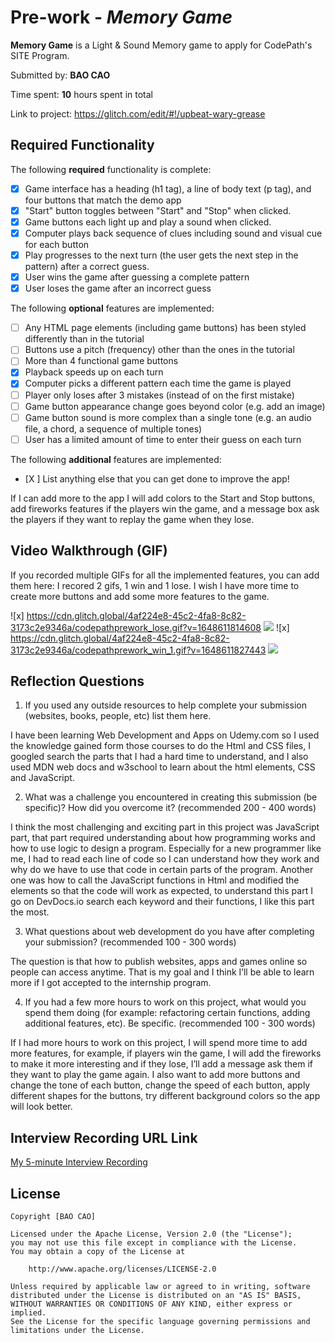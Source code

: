 # Pre-work - *Memory Game*

**Memory Game** is a Light & Sound Memory game to apply for CodePath's SITE Program. 

Submitted by: **BAO CAO**

Time spent: **10** hours spent in total

Link to project: https://glitch.com/edit/#!/upbeat-wary-grease

## Required Functionality

The following **required** functionality is complete:

* [x] Game interface has a heading (h1 tag), a line of body text (p tag), and four buttons that match the demo app
* [x] "Start" button toggles between "Start" and "Stop" when clicked. 
* [x] Game buttons each light up and play a sound when clicked. 
* [x] Computer plays back sequence of clues including sound and visual cue for each button
* [x] Play progresses to the next turn (the user gets the next step in the pattern) after a correct guess. 
* [x] User wins the game after guessing a complete pattern
* [x] User loses the game after an incorrect guess

The following **optional** features are implemented:

* [ ] Any HTML page elements (including game buttons) has been styled differently than in the tutorial
* [ ] Buttons use a pitch (frequency) other than the ones in the tutorial
* [ ] More than 4 functional game buttons
* [x] Playback speeds up on each turn
* [x] Computer picks a different pattern each time the game is played
* [ ] Player only loses after 3 mistakes (instead of on the first mistake)
* [ ] Game button appearance change goes beyond color (e.g. add an image)
* [ ] Game button sound is more complex than a single tone (e.g. an audio file, a chord, a sequence of multiple tones)
* [ ] User has a limited amount of time to enter their guess on each turn

The following **additional** features are implemented:

- [X ] List anything else that you can get done to improve the app!

If I can add more to the app I will add colors to the Start and Stop buttons, 
add fireworks features if the players win the game, 
and a message box ask the players if they want to replay the game when they lose.

## Video Walkthrough (GIF)

If you recorded multiple GIFs for all the implemented features, you can add them here: I recored 2 gifs, 1 win and 1 lose.
  I wish I have more time to create more buttons and add some more features to the game.


![x]  https://cdn.glitch.global/4af224e8-45c2-4fa8-8c82-3173c2e9346a/codepathprework_lose.gif?v=1648611814608
![](******************)
![x]   https://cdn.glitch.global/4af224e8-45c2-4fa8-8c82-3173c2e9346a/codepathprework_win_1.gif?v=1648611827443
![](******************)

## Reflection Questions
1. If you used any outside resources to help complete your submission (websites, books, people, etc) list them here. 

I have been learning Web Development and Apps on Udemy.com so I used the knowledge gained form those courses to do the Html and CSS files, 
I googled search the parts that I had a hard time to understand, 
and I also used MDN web docs and w3school to learn about the html elements, CSS and JavaScript.

2. What was a challenge you encountered in creating this submission (be specific)? How did you overcome it? (recommended 200 - 400 words) 

I think the most challenging and exciting part in this project was JavaScript part, 
that part required understanding about how programming works and how to use logic to design a program.
Especially for a new programmer like me, I had to read each line of code 
so I can understand how they work and why do we have to use that code in certain parts of the program.
Another one was how to call the JavaScript functions in Html and modified the elements so that the code will work as expected, 
to understand this part I go on DevDocs.io search each keyword and their functions, I like this part the most. 

3. What questions about web development do you have after completing your submission? (recommended 100 - 300 words) 

The question is that how to publish websites, apps and games online so people can access anytime. 
That is my goal and I think I’ll be able to learn more if I got accepted to the internship program. 

4. If you had a few more hours to work on this project, what would you spend them doing (for example: refactoring certain functions, adding additional features, etc). Be specific. (recommended 100 - 300 words) 

If I had more hours to work on this project, I will spend more time to add more features,
for example, if players win the game, I will add the fireworks to make it more interesting and if they lose, 
I’ll add a message ask them if they want to play the game again.
I also want to add more buttons and change the tone of each button, change the speed of each button,
apply different shapes for the buttons, try different background colors so the app will look better. 



## Interview Recording URL Link

[My 5-minute Interview Recording](https://youtu.be/UaKlI141qpw)


## License

    Copyright [BAO CAO]

    Licensed under the Apache License, Version 2.0 (the "License");
    you may not use this file except in compliance with the License.
    You may obtain a copy of the License at

        http://www.apache.org/licenses/LICENSE-2.0

    Unless required by applicable law or agreed to in writing, software
    distributed under the License is distributed on an "AS IS" BASIS,
    WITHOUT WARRANTIES OR CONDITIONS OF ANY KIND, either express or implied.
    See the License for the specific language governing permissions and
    limitations under the License.
